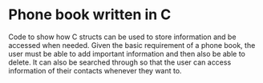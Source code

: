 # Phone book written in C

Code to show how C structs can be used to store information and be accessed when needed. Given the basic requirement of a phone book, the user must be able to add important information and then also be able to delete. It can also be searched through so that the user can access information of their contacts whenever they want to.
